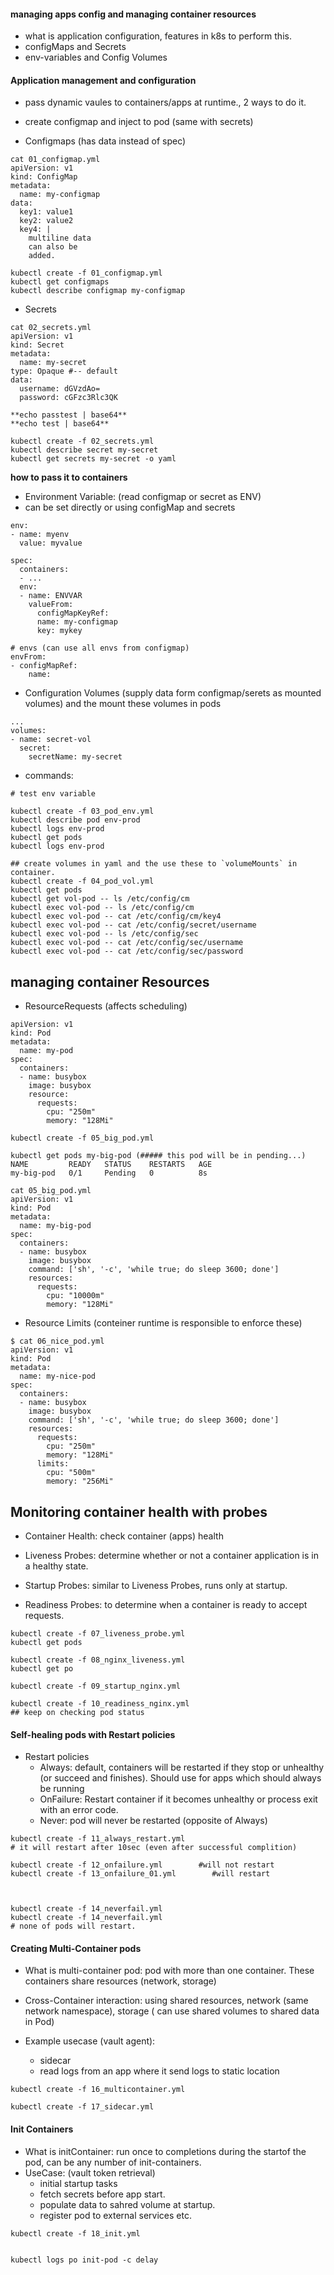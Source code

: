 #### managing apps config and managing container resources
- what is application configuration, features in k8s to perform this.
- configMaps and Secrets
- env-variables and Config Volumes




#### Application management and configuration
- pass dynamic vaules to containers/apps at runtime., 2 ways to do it.
- create configmap and inject to pod (same with secrets)

- Configmaps (has data instead of spec)

```
cat 01_configmap.yml
apiVersion: v1
kind: ConfigMap
metadata:
  name: my-configmap
data:
  key1: value1
  key2: value2
  key4: |
    multiline data
    can also be
    added.
```

```
kubectl create -f 01_configmap.yml
kubectl get configmaps
kubectl describe configmap my-configmap
```


- Secrets

```
cat 02_secrets.yml
apiVersion: v1
kind: Secret
metadata:
  name: my-secret
type: Opaque #-- default
data:
  username: dGVzdAo=
  password: cGFzc3Rlc3QK
```

```
**echo passtest | base64**
**echo test | base64**

kubectl create -f 02_secrets.yml
kubectl describe secret my-secret
kubectl get secrets my-secret -o yaml
```
**how to pass it to containers**

- Environment Variable: (read configmap or secret as ENV)
- can be set directly or using configMap and secrets

```
env:
- name: myenv
  value: myvalue
```


```
spec:
  containers:
  - ...
  env:
  - name: ENVVAR
    valueFrom:
      configMapKeyRef:
      name: my-configmap
      key: mykey
```


```
# envs (can use all envs from configmap)
envFrom:
- configMapRef:
    name: 
```

- Configuration Volumes (supply data form configmap/serets as mounted volumes) and the mount these volumes in pods

```
...
volumes:
- name: secret-vol
  secret:
    secretName: my-secret
```


- commands:




```
# test env variable 

kubectl create -f 03_pod_env.yml
kubectl describe pod env-prod
kubectl logs env-prod
kubectl get pods
kubectl logs env-prod

## create volumes in yaml and the use these to `volumeMounts` in container.
kubectl create -f 04_pod_vol.yml
kubectl get pods
kubectl get vol-pod -- ls /etc/config/cm
kubectl exec vol-pod -- ls /etc/config/cm
kubectl exec vol-pod -- cat /etc/config/cm/key4
kubectl exec vol-pod -- cat /etc/config/secret/username
kubectl exec vol-pod -- ls /etc/config/sec
kubectl exec vol-pod -- cat /etc/config/sec/username
kubectl exec vol-pod -- cat /etc/config/sec/password
```




## managing container Resources
- ResourceRequests (affects scheduling)

```
apiVersion: v1
kind: Pod
metadata:
  name: my-pod
spec:
  containers:
  - name: busybox
    image: busybox
    resource:
      requests:
        cpu: "250m"
        memory: "128Mi"
```

```
kubectl create -f 05_big_pod.yml

kubectl get pods my-big-pod (##### this pod will be in pending...)
NAME         READY   STATUS    RESTARTS   AGE
my-big-pod   0/1     Pending   0          8s
```

```
cat 05_big_pod.yml
apiVersion: v1
kind: Pod
metadata:
  name: my-big-pod
spec:
  containers:
  - name: busybox
    image: busybox
    command: ['sh', '-c', 'while true; do sleep 3600; done']
    resources:
      requests:
        cpu: "10000m"
        memory: "128Mi"
```



- Resource Limits (conteiner runtime is responsible to enforce these)

```
$ cat 06_nice_pod.yml
apiVersion: v1
kind: Pod
metadata:
  name: my-nice-pod
spec:
  containers:
  - name: busybox
    image: busybox
    command: ['sh', '-c', 'while true; do sleep 3600; done']
    resources:
      requests:
        cpu: "250m"
        memory: "128Mi"
      limits:
        cpu: "500m"
        memory: "256Mi"
```

## Monitoring container health with probes
- Container Health: check container (apps) health

- Liveness Probes: determine whether or not a container application is in a healthy state.

- Startup Probes: similar to Liveness Probes, runs only at startup.

- Readiness Probes: to determine when a container is ready to accept requests.


```
kubectl create -f 07_liveness_probe.yml
kubectl get pods

kubectl create -f 08_nginx_liveness.yml
kubectl get po

kubectl create -f 09_startup_nginx.yml

kubectl create -f 10_readiness_nginx.yml
## keep on checking pod status
```


#### Self-healing pods with Restart policies

- Restart policies
  - Always: default, containers will be restarted if they stop or unhealthy (or succeed and finishes). Should use for apps which should always be running
  - OnFailure: Restart container if it becomes unhealthy or process exit with an error code.
  - Never: pod will never be restarted (opposite of Always)

```
kubectl create -f 11_always_restart.yml
# it will restart after 10sec (even after successful complition)

kubectl create -f 12_onfailure.yml        #will not restart
kubectl create -f 13_onfailure_01.yml        #will restart



kubectl create -f 14_neverfail.yml
kubectl create -f 14_neverfail.yml
# none of pods will restart.

```


#### Creating Multi-Container pods
- What is multi-container pod: pod with more than one container. These containers share resources (network, storage)
- Cross-Container interaction: using shared resources, network (same network namespace), storage ( can use shared volumes to shared data in Pod)


- Example usecase (vault agent): 
  - sidecar 
  - read logs from an app where it send logs to static location


```
kubectl create -f 16_multicontainer.yml

kubectl create -f 17_sidecar.yml

```



#### Init Containers
- What is initContainer: run once to completions during the startof the pod, can be any number of init-containers.
- UseCase: (vault token retrieval)
  - initial startup tasks
  - fetch secrets before app start.
  - populate data to sahred volume at startup.
  - register pod to external services etc.

```
kubectl create -f 18_init.yml


kubectl logs po init-pod -c delay
```


